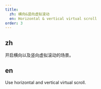 ```yaml
---
title:
  zh: 横向&竖向虚拟滚动
  en: Horizontal & vertical virtual scroll
order: 3
---
```


## zh

开启横向以及竖向虚拟滚动的场景。

## en

Use horizontal and vertical virtual scroll.
